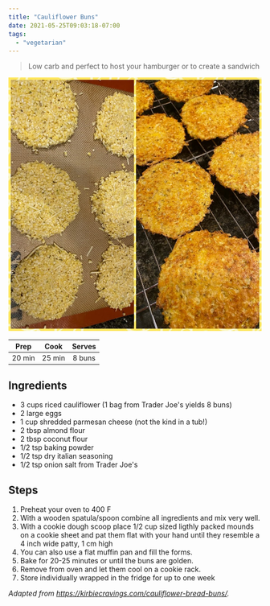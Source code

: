 ```yaml
---
title: "Cauliflower Buns"
date: 2021-05-25T09:03:18-07:00
tags:
  - "vegetarian"
---
```


> Low carb and perfect to host your hamburger or to create a sandwich

<div class="figure">

![cauliflowerbuns](/images/Cauliflowerbuns.jpeg)

</div>


| Prep   | Cook | Serves |
| :----: | :----: | :----: |
| 20 min | 25 min | 8 buns |

## Ingredients

- 3 cups riced cauliflower (1 bag from Trader Joe's yields 8 buns)
- 2 large eggs
- 1 cup shredded parmesan cheese (not the kind in a tub!)
- 2 tbsp almond flour
- 2 tbsp coconut flour
- 1/2 tsp baking powder
- 1/2 tsp dry italian seasoning
- 1/2 tsp onion salt from Trader Joe's 

## Steps

1. Preheat your oven to 400 F
2. With a wooden spatula/spoon combine all ingredients and mix very well.
3. With a cookie dough scoop place 1/2 cup sized ligthly packed mounds on a cookie sheet and pat them flat with your hand until they resemble a 4 inch wide patty, 1 cm high
4. You can also use a flat muffin pan and fill the forms. 
5. Bake for 20-25 minutes or until the buns are golden.
6. Remove from oven and let them cool on a cookie rack.
7. Store individually wrapped in the fridge for up to one week

_Adapted from https://kirbiecravings.com/cauliflower-bread-buns/._

